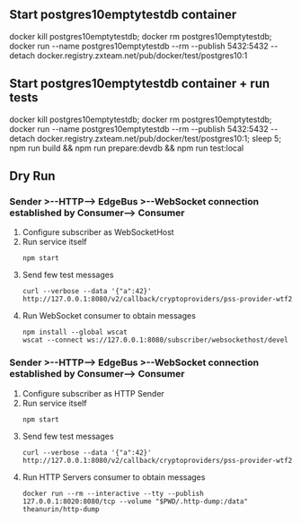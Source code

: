 ## Start postgres10emptytestdb container
docker kill postgres10emptytestdb; docker rm postgres10emptytestdb; docker run --name postgres10emptytestdb --rm --publish 5432:5432 --detach docker.registry.zxteam.net/pub/docker/test/postgres10:1


## Start postgres10emptytestdb container + run tests
docker kill postgres10emptytestdb; docker rm postgres10emptytestdb; docker run --name postgres10emptytestdb --rm --publish 5432:5432 --detach docker.registry.zxteam.net/pub/docker/test/postgres10:1; sleep 5; npm run build && npm run prepare:devdb && npm run test:local

## Dry Run

### Sender >--HTTP--> EdgeBus >--WebSocket connection established by Consumer--> Consumer

1. Configure subscriber as WebSocketHost
1. Run service itself
	```shell
	npm start
	```
1. Send few test messages
	```shell
	curl --verbose --data '{"a":42}' http://127.0.0.1:8080/v2/callback/cryptoproviders/pss-provider-wtf2
	```
1. Run WebSocket consumer to obtain messages
	```shell
	npm install --global wscat
	wscat --connect ws://127.0.0.1:8080/subscriber/websockethost/devel
	```

### Sender >--HTTP--> EdgeBus >--WebSocket connection established by Consumer--> Consumer

1. Configure subscriber as HTTP Sender
1. Run service itself
	```shell
	npm start
	```
1. Send few test messages
	```shell
	curl --verbose --data '{"a":42}' http://127.0.0.1:8080/v2/callback/cryptoproviders/pss-provider-wtf2
	```
1. Run HTTP Servers consumer to obtain messages
	```shell
	docker run --rm --interactive --tty --publish 127.0.0.1:8020:8080/tcp --volume "$PWD/.http-dump:/data" theanurin/http-dump
	```
